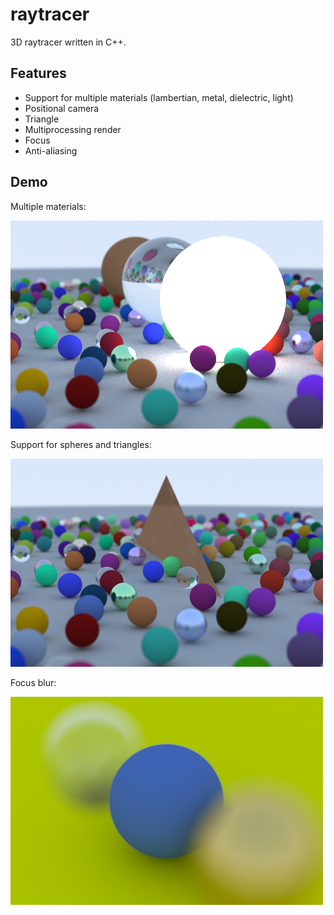 # raytracer
3D raytracer written in C++.

## Features
- Support for multiple materials (lambertian, metal, dielectric, light)
- Positional camera
- Triangle
- Multiprocessing render
- Focus
- Anti-aliasing

## Demo
Multiple materials:

![Light-emitting material](src/image-light.png)

Support for spheres and triangles:

![Spheres and triangles](src/image-triangle.png)

Focus blur:

![Focus blur](src/image-focusblur.png)
